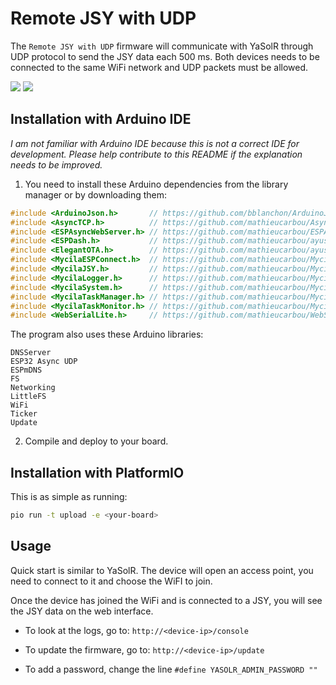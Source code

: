 # Remote JSY with UDP

The `Remote JSY with UDP` firmware will communicate with YaSolR through UDP protocol to send the JSY data each 500 ms.
Both devices needs to be connected to the same WiFi network and UDP packets must be allowed.

![](https://github.com/mathieucarbou/YaSolR-OSS/assets/61346/b375bfda-6bc1-4576-afeb-26594b5c8649)
![](https://github.com/mathieucarbou/YaSolR-OSS/assets/61346/b1e893d1-a272-4006-9df6-ebbe091a0ce1)

## Installation with Arduino IDE

_I am not familiar with Arduino IDE because this is not a correct IDE for development._
_Please help contribute to this README if the explanation needs to be improved._

1. You need to install these Arduino dependencies from the library manager or by downloading them:

```c++
#include <ArduinoJson.h>       // https://github.com/bblanchon/ArduinoJson
#include <AsyncTCP.h>          // https://github.com/mathieucarbou/AsyncTCP
#include <ESPAsyncWebServer.h> // https://github.com/mathieucarbou/ESPAsyncWebServer
#include <ESPDash.h>           // https://github.com/mathieucarbou/ayushsharma82-ESP-DASH#dev
#include <ElegantOTA.h>        // https://github.com/mathieucarbou/ayushsharma82-ElegantOTA#dev
#include <MycilaESPConnect.h>  // https://github.com/mathieucarbou/MycilaESPConnect
#include <MycilaJSY.h>         // https://github.com/mathieucarbou/MycilaJSY
#include <MycilaLogger.h>      // https://github.com/mathieucarbou/MycilaLogger
#include <MycilaSystem.h>      // https://github.com/mathieucarbou/MycilaSystem
#include <MycilaTaskManager.h> // https://github.com/mathieucarbou/MycilaTaskMonitor
#include <MycilaTaskMonitor.h> // https://github.com/mathieucarbou/MycilaTaskMonitor
#include <WebSerialLite.h>     // https://github.com/mathieucarbou/WebSerialLite
```

The program also uses these Arduino libraries:

```
DNSServer
ESP32 Async UDP
ESPmDNS
FS
Networking
LittleFS
WiFi
Ticker
Update
```

2. Compile and deploy to your board.

## Installation with PlatformIO

This is as simple as running:

```bash
pio run -t upload -e <your-board>
```

## Usage

Quick start is similar to YaSolR.
The device will open an access point, you need to connect to it and choose the WiFI to join.

Once the device has joined the WiFi and is connected to a JSY, you will see the JSY data on the web interface.

- To look at the logs, go to: `http://<device-ip>/console`

- To update the firmware, go to: `http://<device-ip>/update`

- To add a password, change the line `#define YASOLR_ADMIN_PASSWORD ""`
